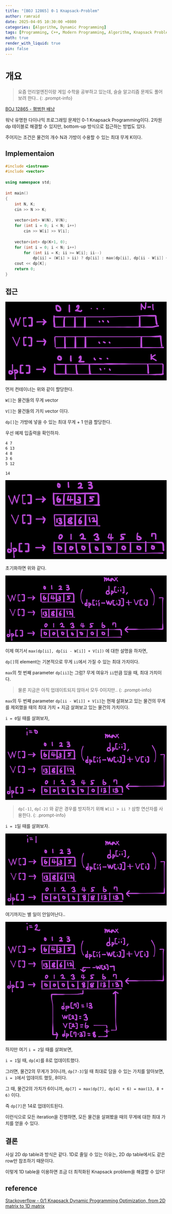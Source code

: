 ```yaml
---
title: "[BOJ 12865] 0-1 Knapsack-Problem"
author: ramraid
date: 2025-04-05 10:30:00 +0800
categories: [Algorithm, Dynamic Programming]
tags: [Programming, C++, Modern Programming, Algorithm, Knapsack Problem, BOJ 12865]
math: true
render_with_liquid: true
pin: false
---
```


# 개요

> 요즘 언리얼엔진이랑 게임 수학을 공부하고 있는데, 슬슬 알고리즘 문제도 풀어보려 한다..
{: .prompt-info}

[BOJ 12865 - 평범한 배낭](https://www.acmicpc.net/problem/12865)

워낙 유명한 다이나믹 프로그래밍 문제인 0-1 Knapsack Programming이다. 2차원 dp 테이블로 해결할 수 있지만, bottom-up 방식으로 접근하는 방법도 있다.

주어지는 조건은 물건의 개수 N과 가방이 수용할 수 있는 최대 무게 K이다.

## Implementaion

```cpp
#include <iostream>
#include <vector>

using namespace std;

int main()
{
    int N, K;
    cin >> N >> K;

    vector<int> W(N), V(N);
    for (int i = 0; i < N; i++)
        cin >> W[i] >> V[i];

    vector<int> dp(K+1, 0);
    for (int i = 0; i < N; i++)
        for (int ii = K; ii >= W[i]; ii--)
            dp[ii] = (W[i] > ii) ? dp[ii] : max(dp[ii], dp[ii - W[i]] + V[i]);
    cout << dp[K];
    return 0;
}
```

## 접근

![container](../assets/img/posts/Algorithm/DynamicProgramming/2025-04-05-AL-0-1-Knapsack-Problem-01.png)

먼저 컨테이너는 위와 같이 할당한다.

`W[]`는 물건들의 무게 vector

`V[]`는 물건들의 가치 vector 이다.

`dp[]`는 가방에 넣을 수 있는 최대 무게 + 1 만큼 할당한다.

우선 예제 입출력을 확인하자.

```text
4 7
6 13
4 8
3 6
5 12
```

```text
14
```

![initialize](../assets/img/posts/Algorithm/DynamicProgramming/2025-04-05-AL-0-1-Knapsack-Problem-02.png)

초기화하면 위와 같다.

![initialize](../assets/img/posts/Algorithm/DynamicProgramming/2025-04-05-AL-0-1-Knapsack-Problem-03.png)

이제 여기서 `max(dp[ii], dp[ii - W[i]] + V[i])` 에 대한 설명을 하자면,

`dp[]`의 element는 기본적으로 무게 `ii`에서 가질 수 있는 최대 가치이다.

`max`의 첫 번째 parameter `dp[ii]`는 그럼? 무게 여유가 `ii`만큼 있을 때, 최대 가치이다.

> 물론 지금은 아직 업데이트되지 않아서 모두 0이지만..
{: .prompt-info}

`max`의 두 번째 parameter `dp[ii - W[i]] + V[i]`는 현재 살펴보고 있는 물건의 무게를 제외했을 때의 최대 가치 + 지금 살펴보고 있는 물건의 가치이다.

`i = 0`일 때를 살펴보자,

![i = 0](../assets/img/posts/Algorithm/DynamicProgramming/2025-04-05-AL-0-1-Knapsack-Problem-04.png)

> `dp[-1]`, `dp[-2]` 와 같은 경우를 방지하기 위해 `W[i] > ii ?` 삼항 연산자를 사용한다.
{: .prompt-info}

`i = 1`일 때를 살펴보자.

![i = 1](../assets/img/posts/Algorithm/DynamicProgramming/2025-04-05-AL-0-1-Knapsack-Problem-05.png)

여기까지는 별 일이 안일어난다..

![i = 2](../assets/img/posts/Algorithm/DynamicProgramming/2025-04-05-AL-0-1-Knapsack-Problem-06.png)

하지만 여기 `i = 2`일 때를 살펴보면,

`i = 1`일 때, `dp[4]`를 8로 업데이트했다.

그러면, 물건2의 무게가 3이니까, `dp[7-3]`일 때 최대로 담을 수 있는 가치를 알아보면, `i = 1`에서 업데이트 했듯, 8이다.

그 때, 물건2의 가치가 6이니까, `dp[7] = max(dp[7], dp[4] + 6) = max(13, 8 + 6)` 이다.

즉 `dp[7]`은 14로 업데이트된다.

이런식으로 모든 iteration을 진행하면, 모든 물건을 살펴봤을 때의 무게에 대한 최대 가치를 얻을 수 있다.

## 결론

사실 2D dp table과 방식은 같다. 1D로 줄일 수 있는 이유는, 2D dp table에서도 같은 row만 참조하기 때문이다.

이렇게 1D table을 이용하면 조금 더 최적화된 Knapsack problem을 해결할 수 있다!



## reference

[Stackoverflow - 0/1 Knapsack Dynamic Programming Optimization, from 2D matrix to 1D matrix](https://stackoverflow.com/questions/17246670/0-1-knapsack-dynamic-programming-optimization-from-2d-matrix-to-1d-matrix)
